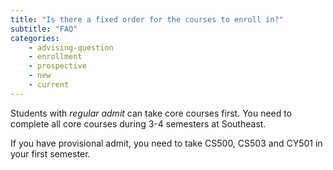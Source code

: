 ```yaml
---
title: "Is there a fixed order for the courses to enroll in?"
subtitle: "FAQ"
categories:
    - advising-question
    - enrollment
    - prospective
    - new
    - current
---
```

Students with *regular admit* can take core courses first. You need to complete all core courses during 3-4 semesters at Southeast.

If you have provisional admit, you need to take CS500, CS503 and CY501 in your first semester.